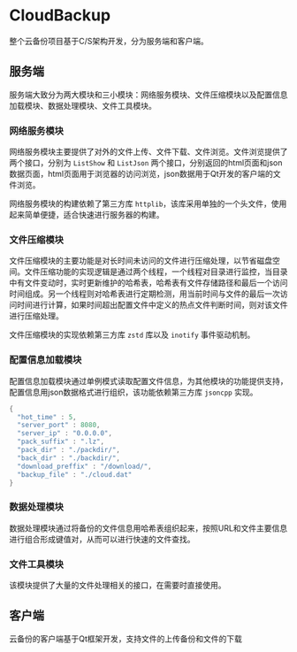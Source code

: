 # CloudBackup
整个云备份项目基于C/S架构开发，分为服务端和客户端。

## 服务端

服务端大致分为两大模块和三小模块：网络服务模块、文件压缩模块以及配置信息加载模块、数据处理模块、文件工具模块。

### 网络服务模块

网络服务模块主要提供了对外的文件上传、文件下载、文件浏览。文件浏览提供了两个接口，分别为 `ListShow` 和 `ListJson` 两个接口，分别返回的html页面和json数据页面，html页面用于浏览器的访问浏览，json数据用于Qt开发的客户端的文件浏览。

网络服务模块的构建依赖了第三方库 `httplib`，该库采用单独的一个头文件，使用起来简单便捷，适合快速进行服务器的构建。

### 文件压缩模块

文件压缩模块的主要功能是对长时间未访问的文件进行压缩处理，以节省磁盘空间。文件压缩功能的实现逻辑是通过两个线程，一个线程对目录进行监控，当目录中有文件变动时，实时更新维护的哈希表，哈希表有文件存储路径和最后一个访问时间组成。另一个线程则对哈希表进行定期检测，用当前时间与文件的最后一次访问时间进行计算，如果时间超出配置文件中定义的热点文件判断时间，则对该文件进行压缩处理。

文件压缩模块的实现依赖第三方库 `zstd` 库以及 `inotify` 事件驱动机制。

### 配置信息加载模块

配置信息加载模块通过单例模式读取配置文件信息，为其他模块的功能提供支持，配置信息用json数据格式进行组织，该功能依赖第三方库 `jsoncpp` 实现。

```cpp
{
  "hot_time" : 5,
  "server_port" : 8080,
  "server_ip" : "0.0.0.0",
  "pack_suffix" : ".lz",
  "pack_dir" : "./packdir/",
  "back_dir" : "./backdir/",
  "download_preffix" : "/download/",
  "backup_file" : "./cloud.dat"
}
```

### 数据处理模块

数据处理模块通过将备份的文件信息用哈希表组织起来，按照URL和文件主要信息进行组合形成键值对，从而可以进行快速的文件查找。

### 文件工具模块

该模块提供了大量的文件处理相关的接口，在需要时直接使用。

## 客户端

云备份的客户端基于Qt框架开发，支持文件的上传备份和文件的下载
